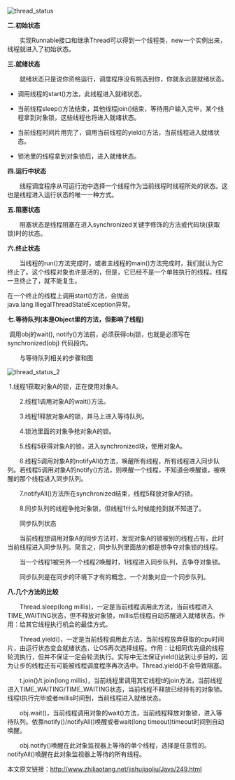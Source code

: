 ![thread_status](/Users/jzue/Desktop/blog_file/thread_status.jpg)





**二.初始状态**

　　实现Runnable接口和继承Thread可以得到一个线程类，new一个实例出来，线程就进入了初始状态。

**三.就绪状态**

　　就绪状态只是说你资格运行，调度程序没有挑选到你，你就永远是就绪状态。

* 调用线程的start()方法，此线程进入就绪状态。

* 当前线程sleep()方法结束，其他线程join()结束，等待用户输入完毕，某个线程拿到对象锁，这些线程也将进入就绪状态。

* 当前线程时间片用完了，调用当前线程的yield()方法，当前线程进入就绪状态。

* 锁池里的线程拿到对象锁后，进入就绪状态。


**四.运行中状态**

　　线程调度程序从可运行池中选择一个线程作为当前线程时线程所处的状态。这也是线程进入运行状态的唯一一种方式。

**五.阻塞状态**

　　阻塞状态是线程阻塞在进入synchronized关键字修饰的方法或代码块(获取锁)时的状态。

**六.终止状态**

　　当线程的run()方法完成时，或者主线程的main()方法完成时，我们就认为它终止了。这个线程对象也许是活的，但是，它已经不是一个单独执行的线程。线程一旦终止了，就不能复生。

​	在一个终止的线程上调用start()方法，会抛出java.lang.IllegalThreadStateException异常。

**七.等待队列(本是Object里的方法，但影响了线程)**

​	调用obj的wait(), notify()方法前，必须获得obj锁，也就是必须写在synchronized(obj) 代码段内。

　　与等待队列相关的步骤和图

![thread_status_2](/Users/jzue/Desktop/blog_file/thread_status_2.jpg)

​	1.线程1获取对象A的锁，正在使用对象A。

　　2.线程1调用对象A的wait()方法。

　　3.线程1释放对象A的锁，并马上进入等待队列。

　　4.锁池里面的对象争抢对象A的锁。

　　5.线程5获得对象A的锁，进入synchronized块，使用对象A。

　　6.线程5调用对象A的notifyAll()方法，唤醒所有线程，所有线程进入同步队列。若线程5调用对象A的notify()方法，则唤醒一个线程，不知道会唤醒谁，被唤醒的那个线程进入同步队列。

　　7.notifyAll()方法所在synchronized结束，线程5释放对象A的锁。

　　8.同步队列的线程争抢对象锁，但线程1什么时候能抢到就不知道了。

　　同步队列状态

　　当前线程想调用对象A的同步方法时，发现对象A的锁被别的线程占有，此时当前线程进入同步队列。简言之，同步队列里面放的都是想争夺对象锁的线程。

　　当一个线程1被另外一个线程2唤醒时，1线程进入同步队列，去争夺对象锁。

　　同步队列是在同步的环境下才有的概念，一个对象对应一个同步队列。

**八.几个方法的比较**

　　Thread.sleep(long millis)，一定是当前线程调用此方法，当前线程进入TIME_WAITING状态，但不释放对象锁，millis后线程自动苏醒进入就绪状态。作用：给其它线程执行机会的最佳方式。

　　Thread.yield()，一定是当前线程调用此方法，当前线程放弃获取的cpu时间片，由运行状态变会就绪状态，让OS再次选择线程。作用：让相同优先级的线程轮流执行，但并不保证一定会轮流执行。实际中无法保证yield()达到让步目的，因为让步的线程还有可能被线程调度程序再次选中。Thread.yield()不会导致阻塞。

　　t.join()/t.join(long millis)，当前线程里调用其它线程t的join方法，当前线程进入TIME_WAITING/TIME_WAITING状态，当前线程不释放已经持有的对象锁。线程t执行完毕或者millis时间到，当前线程进入就绪状态。

　　obj.wait()，当前线程调用对象的wait()方法，当前线程释放对象锁，进入等待队列。依靠notify()/notifyAll()唤醒或者wait(long timeout)timeout时间到自动唤醒。

　　obj.notify()唤醒在此对象监视器上等待的单个线程，选择是任意性的。notifyAll()唤醒在此对象监视器上等待的所有线程。

本文原文链接：<http://www.zhiliaotang.net/jishujiaoliu/Java/249.html>